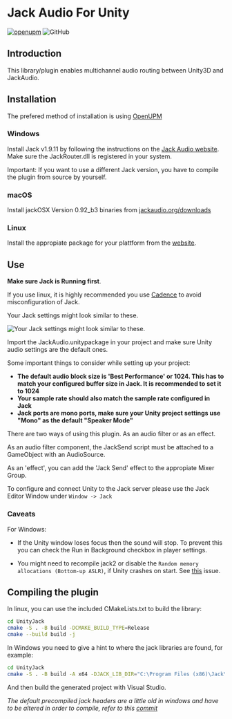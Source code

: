 # Jack Audio For Unity

[![openupm](https://img.shields.io/npm/v/com.rodrigodzf.jackaudioforunity?label=openupm&registry_uri=https://package.openupm.com)](https://openupm.com/packages/com.rodrigodzf.jackaudioforunity/)
![GitHub](https://img.shields.io/github/license/rodrigodzf/Jack-Audio-For-Unity)

## Introduction

This library/plugin enables multichannel audio routing between Unity3D and JackAudio.

## Installation

The prefered method of installation is using [OpenUPM](https://openupm.com/packages/com.rodrigodzf.jackaudioforunity/)

### Windows

Install Jack v1.9.11 by following the instructions on the [Jack Audio website](http://jackaudio.org/faq/jack_on_windows.html).
Make sure the JackRouter.dll is registered in your system.  

Important: If you want to use a different Jack version, you have to compile the plugin from source by yourself.

### macOS

Install jackOSX Version 0.92_b3 binaries from [jackaudio.org/downloads](http://jackaudio.org/downloads/)

### Linux

Install the appropiate package for your plattform from the [website](https://github.com/jackaudio/jack2).

## Use

**Make sure Jack is Running first**.

If you use linux, it is highly recommended you use [Cadence](https://kx.studio/Applications:Cadence) to avoid misconfiguration of Jack.

Your Jack settings might look similar to these.

![Your Jack settings might look similar to these.](https://github.com/rodrigodzf/Jack-Audio-For-Unity/blob/master/settings.png)

Import the JackAudio.unitypackage in your project and make sure Unity audio settings are the default ones.

Some important things to consider while setting up your project:

- **The default audio block size is 'Best Performance' or 1024. This has to match your configured buffer size in Jack. It is recommended to set it to 1024**
- **Your sample rate should also match the sample rate configured in Jack**
- **Jack ports are mono ports, make sure your Unity project settings use "Mono" as the default "Speaker Mode"**

There are two ways of using this plugin. As an audio filter or as an effect.

As an audio filter component, the JackSend script must be attached to a GameObject with an AudioSource.

As an 'effect', you can add the 'Jack Send' effect to the appropiate Mixer Group.

To configure and connect Unity to the Jack server please use the Jack Editor Window under `Window -> Jack`

### Caveats

For Windows: 

- If the Unity window loses focus then the sound will stop. To prevent this you can check the Run in Background checkbox in player settings.

- You might need to recompile jack2 or disable the `Random memory allocations (Bottom-up ASLR)`, if Unity crashes on start. See [this](https://github.com/rodrigodzf/Jack-Audio-For-Unity/issues/15#issuecomment-527897023) issue.


## Compiling the plugin

In linux, you can use the included CMakeLists.txt to build the library:

```bash
cd UnityJack
cmake -S . -B build -DCMAKE_BUILD_TYPE=Release
cmake --build build -j
```

In Windows you need to give a hint to where the jack libraries are found, for example:

```bash
cd UnityJack
cmake -S . -B build -A x64 -DJACK_LIB_DIR="C:\Program Files (x86)\Jack\lib" -DJACK_HEADER_DIR="C:\Program Files (x86)\Jack\includes" -DCMAKE_BUILD_TYPE=Release
```

And then build the generated project with Visual Studio.

*The default precompiled jack headers are a little old in windows and have to be altered in order to compile, refer to this [commit](https://github.com/jackaudio/jack2/commit/e26f98637ee4603b903599dc2e1862c2f373b864)*
